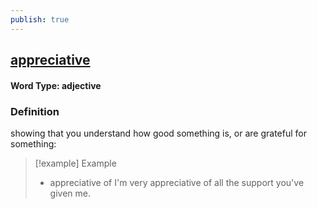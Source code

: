 ```yaml
---
publish: true
---
```

## [appreciative](https://dictionary.cambridge.org/dictionary/english/appreciative)

#### Word Type: adjective
### Definition
showing that you understand how good something is, or are grateful for something:

>[!example] Example
> - appreciative of I'm very appreciative of all the support you've given me.
